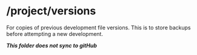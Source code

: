 # /project/versions
For copies of previous development file versions.  This is to store backups before attempting a new development.

***This folder does not sync to gitHub***
